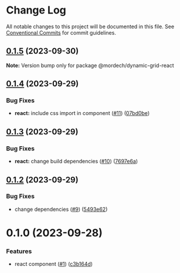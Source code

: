 # Change Log

All notable changes to this project will be documented in this file.
See [Conventional Commits](https://conventionalcommits.org) for commit guidelines.

## [0.1.5](https://github.com/Mordech/dynamic-grid/compare/v0.1.4...v0.1.5) (2023-09-30)

**Note:** Version bump only for package @mordech/dynamic-grid-react

## [0.1.4](https://github.com/Mordech/dynamic-grid/compare/v0.1.3...v0.1.4) (2023-09-29)

### Bug Fixes

- **react:** include css import in component ([#11](https://github.com/Mordech/dynamic-grid/issues/11)) ([07bd0be](https://github.com/Mordech/dynamic-grid/commit/07bd0be78fd9c17a5399a029de6d5cb02d9e67ab))

## [0.1.3](https://github.com/Mordech/dynamic-grid/compare/v0.1.2...v0.1.3) (2023-09-29)

### Bug Fixes

- **react:** change build dependencies ([#10](https://github.com/Mordech/dynamic-grid/issues/10)) ([7697e6a](https://github.com/Mordech/dynamic-grid/commit/7697e6a2b4198693b5c84108ef8f6ed0c4272845))

## [0.1.2](https://github.com/Mordech/dynamic-grid/compare/v0.1.1...v0.1.2) (2023-09-29)

### Bug Fixes

- change dependencies ([#9](https://github.com/Mordech/dynamic-grid/issues/9)) ([5493e62](https://github.com/Mordech/dynamic-grid/commit/5493e620bf23f4d0ddd8ef725dafc193ecbb1a91))

# 0.1.0 (2023-09-28)

### Features

- react component ([#1](https://github.com/Mordech/dynamic-grid/issues/1)) ([c3b164d](https://github.com/Mordech/dynamic-grid/commit/c3b164d3811314936119cb54833182d7d9ca221c))
